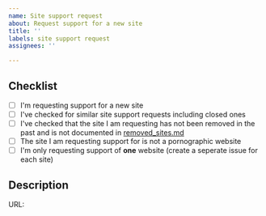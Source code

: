 ```yaml
---
name: Site support request
about: Request support for a new site
title: ''
labels: site support request
assignees: ''

---
```


<!--

######################################################################
  WARNING!
  IGNORING THE FOLLOWING TEMPLATE WILL RESULT IN ISSUE CLOSED AS INCOMPLETE
######################################################################

-->

## Checklist
<!--
Put x into all boxes (like this [x]) once you have completed what they say.
Make sure complete everything in the checklist.
-->

- [ ] I'm requesting support for a new site
- [ ] I've checked for similar site support requests including closed ones
- [ ] I've checked that the site I am requesting has not been removed in the past and is not documented in [removed_sites.md](https://github.com/bhikandeshmukh/sherlock/blob/main/removed_sites.md)
- [ ] The site I am requesting support for is not a pornographic website
- [ ] I'm only requesting support of **one** website (create a seperate issue for each site)

## Description
<!--
Provide the url to the website and the name of the website.
If there is anything else you want to mention regarding the site support request include that in this section.
-->

URL:
